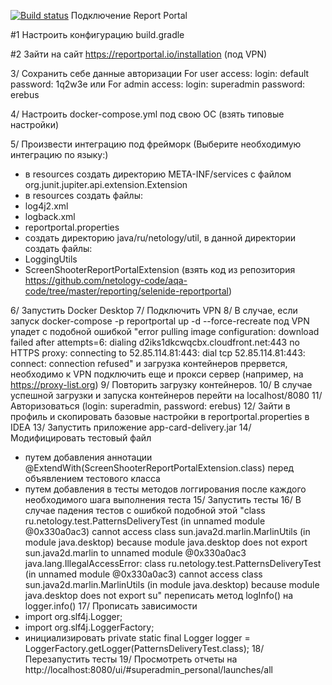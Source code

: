 [![Build status](https://ci.appveyor.com/api/projects/status/h3hmpgpf551q772g/branch/master?svg=true)](https://ci.appveyor.com/project/nickolichev/patterns/branch/master)
Подключение Report Portal

#1 Настроить конфигурацию build.gradle

#2 Зайти на сайт https://reportportal.io/installation (под VPN)

3/ Сохранить себе данные авторизации 
For user access: login: default password: 1q2w3e или For admin access: login: superadmin password: erebus

4/ Настроить docker-compose.yml под свою ОС (взять типовые настройки)

5/ Произвести интеграцию под фрейморк (Выберите необходимую интеграцию по языку:)
- в resources создать директорию META-INF/services с файлом org.junit.jupiter.api.extension.Extension
- в resources создать файлы:
- log4j2.xml
- logback.xml
- reportportal.properties
- создать директорию java/ru/netology/util, в данной директории создать файлы:
- LoggingUtils 
- ScreenShooterReportPortalExtension
(взять код из репозитория https://github.com/netology-code/aqa-code/tree/master/reporting/selenide-reportportal)

6/ Запустить Docker Desktop
7/ Подключить VPN
8/ В случае, если запуск docker-compose -p reportportal up -d --force-recreate под VPN упадет с подобной ошибкой 
"error pulling image configuration: download failed after attempts=6: dialing d2iks1dkcwqcbx.cloudfront.net:443 no HTTPS proxy: connecting to 52.85.114.81:443: dial tcp 52.85.114.81:443: connect: connection refused" и загрузка контейнеров прервется, необходимо к VPN подключить еще и прокси сервер (например, на https://proxy-list.org) 
9/ Повторить загрузку контейнеров. 
10/ В случае успешной загрузки и запуска контейнеров перейти на localhost/8080
11/ Авторизоваться (login: superadmin, password: erebus)
12/ Зайти в профиль и скопировать базовые настройки в reportportal.properties в IDEA
13/ Запустить приложение app-card-delivery.jar
14/ Модифицировать тестовый файл 
- путем добавления аннотации @ExtendWith(ScreenShooterReportPortalExtension.class) перед объявлением тестового класса
- путем добавления в тесты методов логгирования после каждого необходимого шага выполнения теста
15/ Запустить тесты
16/ В случае падения тестов с ошибкой подобной этой 
"class ru.netology.test.PatternsDeliveryTest (in unnamed module @0x330a0ac3) cannot access class sun.java2d.marlin.MarlinUtils (in module java.desktop) because module java.desktop does not export sun.java2d.marlin to unnamed module @0x330a0ac3
java.lang.IllegalAccessError: class ru.netology.test.PatternsDeliveryTest (in unnamed module @0x330a0ac3) cannot access class sun.java2d.marlin.MarlinUtils (in module java.desktop) because module java.desktop does not export su"
переписать метод logInfo() на logger.info()
17/ Прописать зависимости 
- import org.slf4j.Logger;
- import org.slf4j.LoggerFactory;
- инициализировать private static final Logger logger = LoggerFactory.getLogger(PatternsDeliveryTest.class);
18/ Перезапустить тесты
19/ Просмотреть отчеты на http://localhost:8080/ui/#superadmin_personal/launches/all
